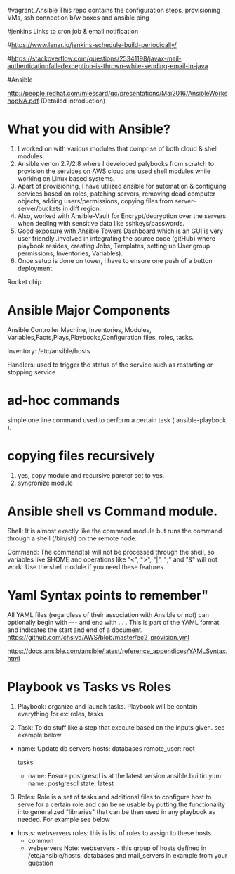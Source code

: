 #vagrant_Ansible
This repo contains the configuration steps, provisioning VMs, ssh connection b/w boxes and ansible ping

#jenkins Links to cron job & email notification

#https://www.lenar.io/jenkins-schedule-build-periodically/

#https://stackoverflow.com/questions/25341198/javax-mail-authenticationfailedexception-is-thrown-while-sending-email-in-java

#Ansible

http://people.redhat.com/mlessard/qc/presentations/Mai2016/AnsibleWorkshopNA.pdf (Detailed introduction)

# What you did with Ansible?
1. I worked on with various modules that comprise of both cloud & shell modules.
2. Ansible verion 2.7/2.8 where I developed palybooks from scratch to provision the services on AWS cloud ans used shell modules while working on Linux based systems.
3. Apart of provisioning, I have utilized ansible for automation & configuing services based on roles, patching servers, removing dead computer objects, adding users/permissions, copying files      from server-server/buckets in diff region.
4. Also, worked with Ansible-Vault for Encrypt/decryption over the servers when dealing with sensitive data like sshkeys/passwords.
5. Good exposure with Ansible Towers Dashboard which is an GUI is very user friendly..involved in integrating the source code (gitHub) where playbook resides, creating Jobs, Templates, setting up User.group permissions, Inventories, Variables).
6. Once setup is done on tower, I have to ensure one push of a button deployment.

Rocket chip

# Ansible Major Components
Ansible Controller Machine, Inventories, Modules, Variables,Facts,Plays,Playbooks,Configuration files, roles, tasks.

Inventory: /etc/ansible/hosts

Handlers: used to trigger the status of the service such as restarting or stopping service

# ad-hoc commands
simple one line command used to perform a certain task ( ansible-playbook <playbook-name> ).
  
# copying files recursively
1. yes, copy module and recursive pareter set to yes.
2. syncronize module

# Ansible shell vs Command module.
Shell: It is almost exactly like the command module but runs the command through a shell (/bin/sh) on the remote node.

Command: The command(s) will not be processed through the shell, so variables like $HOME and operations like "<", ">", "|", ";" and "&" will not work. Use the shell          module if you need these features.
  
# Yaml Syntax points to remember"
  All YAML files (regardless of their association with Ansible or not) can optionally begin with --- and end with ... . This is part of the YAML format and indicates the start and end of a document.
  https://github.com/chsiva/AWS/blob/master/ec2_provision.yml
  
  https://docs.ansible.com/ansible/latest/reference_appendices/YAMLSyntax.html
  

# Playbook vs Tasks vs Roles

1. Playbook: organize and launch tasks. Playbook will be contain everything for ex: roles, tasks

2. Task: To do stuff like  a step that execute based on the inputs given. see example below
- name: Update db servers
  hosts: databases
  remote_user: root

  tasks:
  - name: Ensure postgresql is at the latest version
    ansible.builtin.yum:
      name: postgresql
      state: latest

3. Roles: 
Role is a set of tasks and additional files to configure host to serve for a certain role and can be re usable by putting the functionality into generalized "libraries" that can be then used in any playbook as needed. For example see below
- hosts: webservers
  roles: this is list of roles to assign to these hosts
     - common
     - webservers
Note: webservers - this group of hosts defined in /etc/ansible/hosts, databases and mail_servers in example from your question
